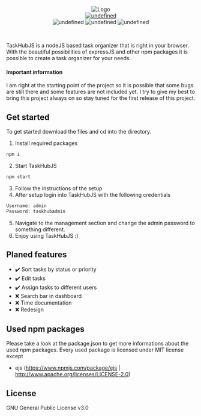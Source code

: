 <p align="center">
  <img alt="Logo" src="https://i.imgur.com/j2ztbhS.png"/></br>
  <a href="https://lgtm.com/projects/g/holzigerTyp/TaskHubJS/"><img alt="undefined" src="https://img.shields.io/lgtm/grade/javascript/github/holzigerTyp/TaskHubJS.svg?logo=lgtm&logoWidth=18" /></a></br>
<img alt="undefined" src="https://badgen.net/github/license/holzigertyp/taskhubjs" />  <img alt="undefined" src="https://badgen.net/github/watchers/holzigertyp/taskhubjs" />  <img alt="undefined" src="https://badgen.net/github/commits/holzigertyp/taskhubjs" />
</p></br>

TaskHubJS is a nodeJS based task organizer that is right in your browser.
With the beautiful possibilities of expressJS and other npm packages it is possible to create a task organizer for your needs.

#### Important information
I am right at the starting point of the project so it is possible that some bugs are still there and some features are not included yet.
I try to give my best to bring this project always on so stay tuned for the first release of this project.


## Get started
To get started download the files and cd into the directory.

1. Install required packages
```sh
npm i
```
2. Start TaskHubJS
```sh
npm start
```
3. Follow the instructions of the setup
4. After setup login into TaskHubJS with the following credentials
```sh
Username: admin
Password: taskhubadmin
```
5. Navigate to the management section and change the admin password to something different.
6. Enjoy using TaskHubJS :)


## Planed features
- ✔️ Sort tasks by status or priority
- ✔️ Edit tasks
- ✔️ Assign tasks to different users
- ❌ Search bar in dashboard
- ❌ Time documentation
- ❌ Redesign


## Used npm packages
Please take a look at the package.json to get more informations about the used npm packages.
Every used package is licensed under MIT license except
- ejs (https://www.npmjs.com/package/ejs | http://www.apache.org/licenses/LICENSE-2.0)


## License
GNU General Public License v3.0
